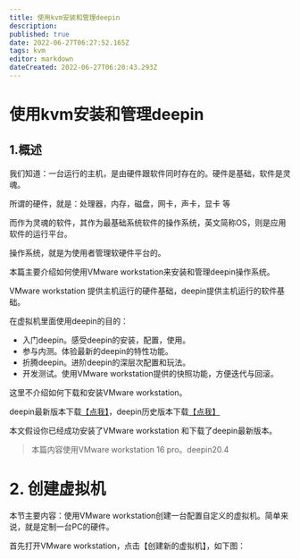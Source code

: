 ```yaml
---
title: 使用kvm安装和管理deepin
description: 
published: true
date: 2022-06-27T06:27:52.165Z
tags: kvm
editor: markdown
dateCreated: 2022-06-27T06:20:43.293Z
---
```


# 使用kvm安装和管理deepin 

## 1.概述
我们知道：一台运行的主机，是由硬件跟软件同时存在的。硬件是基础，软件是灵魂。

所谓的硬件，就是：处理器，内存，磁盘，网卡，声卡，显卡 等

而作为灵魂的软件，其作为最基础系统软件的操作系统，英文简称OS，则是应用软件的运行平台。

操作系统，就是为使用者管理软硬件平台的。

本篇主要介绍如何使用VMware workstation来安装和管理deepin操作系统。

VMware workstation 提供主机运行的硬件基础，deepin提供主机运行的软件基础。

在虚拟机里面使用deepin的目的：

- 入门deepin。感受deepin的安装，配置，使用。
- 参与内测。体验最新的deepin的特性功能。
- 折腾deepin。进阶deepin的深层次配置和玩法。
- 开发测试。使用VMware workstation提供的快照功能，方便迭代与回滚。

这里不介绍如何下载和安装VMware workstation。

deepin最新版本下载[【点我】](https://www.deepin.org/zh/download/)，deepin历史版本下载[【点我】](https://cdimage.deepin.com/releases/)

本文假设你已经成功安装了VMware workstation 和下载了deepin最新版本。

> 本篇内容使用VMware workstation 16 pro。deepin20.4

# 2. 创建虚拟机

本节主要内容：使用VMware workstation创建一台配置自定义的虚拟机。简单来说，就是定制一台PC的硬件。

首先打开VMware workstation，点击【创建新的虚拟机】，如下图：